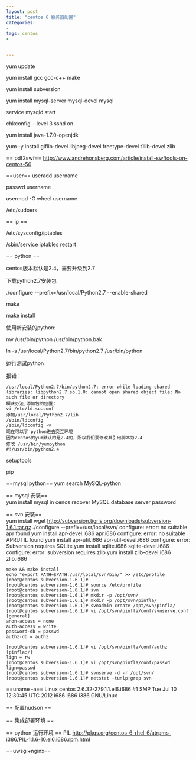 ```yaml
---
layout: post
title: "centos 6 服务器配置"
categories:
- 
tags: centos
- 


---
```


yum update

yum install gcc gcc-c++ make 


yum install subversion 

yum install mysql-server  mysql-devel mysql

service mysqld start

chkconfig --level 3 sshd on

yum install java-1.7.0-openjdk

yum -y install giflib-devel libjpeg-devel freetype-devel t1lib-devel zlib

== pdf2swf==
http://www.andrehonsberg.com/article/install-swftools-on-centos-56

==user==
useradd username

passwd username

usermod -G wheel username

 /etc/sudoers

== ip ==

/etc/sysconfig/iptables

/sbin/service iptables restart

== python ==

centos版本默认是2.4，需要升级到2.7

下载python2.7安装包

./configure --prefix=/usr/local/Python2.7 --enable-shared

make

make install

使用新安装的python:

mv /usr/bin/python /usr/bin/python.bak

ln -s /usr/local/Python2.7/bin/python2.7 /usr/bin/python

运行测试python

报错：

	/usr/local/Python2.7/bin/python2.7: error while loading shared libraries: libpython2.7.so.1.0: cannot open shared object file: No such file or directory
	解决办法,添加包的位置：
	vi /etc/ld.so.conf 
	添加/usr/local/Python2.7/lib
	/sbin/ldconfig
	/sbin/ldconfig -v
	现在可以了 python进去交互环境
	因为centos的yum默认的是2.4的，所以我们要修改其引用脚本为2.4
	修改 /usr/bin/yumpython
	#!/usr/bin/python2.4

setuptools

pip 

==mysql python==
yum search MySQL-python


== mysql 安装==  
yum install mysql in cenos
recover MySQL database server password

== svn 安装==  
	yum install
	wget http://subversion.tigris.org/downloads/subversion-1.6.1.tar.gz
	./configure --prefix=/usr/local/svn/
	configure: error: no suitable apr found
	yum install apr-devel.i686  apr.i686 
	configure: error: no suitable APRUTIL found
	yum install apr-util.i686 apr-util-devel.i686 
	configure: error: Subversion requires SQLite
	yum install sqlite.i686  sqlite-devel.i686
	configure: error: subversion requires zlib
	yum install zlib-devel.i686  zlib.i686 

	make && make install
	echo "export PATH=$PATH:/usr/local/svn/bin/" >> /etc/profile
	[root@centos subversion-1.6.1]#
	[root@centos subversion-1.6.1]# source /etc/profile
	[root@centos subversion-1.6.1]# svn
	[root@centos subversion-1.6.1]# mkdir -p /opt/svn/
	[root@centos subversion-1.6.1]# mkdir -p /opt/svn/pinfla/
	[root@centos subversion-1.6.1]# svnadmin create /opt/svn/pinfla/
	[root@centos subversion-1.6.1]# vi /opt/svn/pinfla/conf/svnserve.conf
	[general]
	anon-access = none
	auth-access = write
	password-db = passwd
	authz-db = authz

	[root@centos subversion-1.6.1]# vi /opt/svn/pinfla/conf/authz
	[pinfla:/]
	lign = rw
	[root@centos subversion-1.6.1]# vi /opt/svn/pinfla/conf/passwd
	lign=passwd
	[root@centos subversion-1.6.1]# svnserve -d -r /opt/svn/
	[root@centos subversion-1.6.1]# netstat -tunlp|grep svn

==uname -a==
Linux centos 2.6.32-279.1.1.el6.i686 #1 SMP Tue Jul 10 12:30:45 UTC 2012 i686 i686 i386 GNU/Linux

== 配置hudson ==

== 集成部署环境 ==

== python 运行环境 ==
PIL http://pkgs.org/centos-6-rhel-6/atrpms-i386/PIL-1.1.6-10.el6.i686.rpm.html

==uwsgi+nginx==






